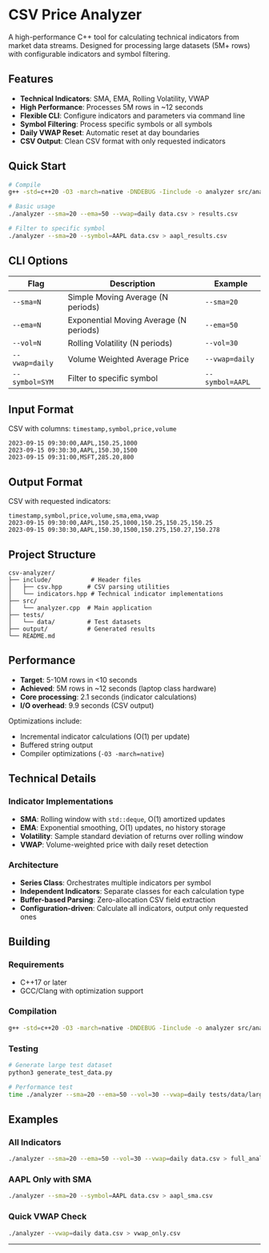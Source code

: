 # CSV Price Analyzer

A high-performance C++ tool for calculating technical indicators from market data streams. Designed for processing large datasets (5M+ rows) with configurable indicators and symbol filtering.

## Features

- **Technical Indicators**: SMA, EMA, Rolling Volatility, VWAP
- **High Performance**: Processes 5M rows in ~12 seconds
- **Flexible CLI**: Configure indicators and parameters via command line
- **Symbol Filtering**: Process specific symbols or all symbols
- **Daily VWAP Reset**: Automatic reset at day boundaries
- **CSV Output**: Clean CSV format with only requested indicators

## Quick Start

```bash
# Compile
g++ -std=c++20 -O3 -march=native -DNDEBUG -Iinclude -o analyzer src/analyzer.cpp

# Basic usage
./analyzer --sma=20 --ema=50 --vwap=daily data.csv > results.csv

# Filter to specific symbol
./analyzer --sma=20 --symbol=AAPL data.csv > aapl_results.csv
```

## CLI Options

| Flag           | Description                            | Example         |
| -------------- | -------------------------------------- | --------------- |
| `--sma=N`      | Simple Moving Average (N periods)      | `--sma=20`      |
| `--ema=N`      | Exponential Moving Average (N periods) | `--ema=50`      |
| `--vol=N`      | Rolling Volatility (N periods)         | `--vol=30`      |
| `--vwap=daily` | Volume Weighted Average Price          | `--vwap=daily`  |
| `--symbol=SYM` | Filter to specific symbol              | `--symbol=AAPL` |

## Input Format

CSV with columns: `timestamp,symbol,price,volume`

```csv
2023-09-15 09:30:00,AAPL,150.25,1000
2023-09-15 09:30:30,AAPL,150.30,1500
2023-09-15 09:31:00,MSFT,285.20,800
```

## Output Format

CSV with requested indicators:

```csv
timestamp,symbol,price,volume,sma,ema,vwap
2023-09-15 09:30:00,AAPL,150.25,1000,150.25,150.25,150.25
2023-09-15 09:30:30,AAPL,150.30,1500,150.275,150.27,150.278
```

## Project Structure

```
csv-analyzer/
├── include/           # Header files
│   ├── csv.hpp       # CSV parsing utilities
│   └── indicators.hpp # Technical indicator implementations
├── src/
│   └── analyzer.cpp  # Main application
├── tests/
│   └── data/         # Test datasets
├── output/           # Generated results
└── README.md
```

## Performance

- **Target**: 5-10M rows in <10 seconds
- **Achieved**: 5M rows in ~12 seconds (laptop class hardware)
- **Core processing**: 2.1 seconds (indicator calculations)
- **I/O overhead**: 9.9 seconds (CSV output)

Optimizations include:

<!-- - Zero-allocation number parsing with `std::from_chars`/`strtod` -->

- Incremental indicator calculations (O(1) per update)
- Buffered string output
- Compiler optimizations (`-O3 -march=native`)

## Technical Details

### Indicator Implementations

- **SMA**: Rolling window with `std::deque`, O(1) amortized updates
- **EMA**: Exponential smoothing, O(1) updates, no history storage
- **Volatility**: Sample standard deviation of returns over rolling window
- **VWAP**: Volume-weighted price with daily reset detection

### Architecture

- **Series Class**: Orchestrates multiple indicators per symbol
- **Independent Indicators**: Separate classes for each calculation type
- **Buffer-based Parsing**: Zero-allocation CSV field extraction
- **Configuration-driven**: Calculate all indicators, output only requested ones

## Building

### Requirements

- C++17 or later
- GCC/Clang with optimization support

### Compilation

```bash
g++ -std=c++20 -O3 -march=native -DNDEBUG -Iinclude -o analyzer src/analyzer.cpp
```

### Testing

```bash
# Generate large test dataset
python3 generate_test_data.py

# Performance test
time ./analyzer --sma=20 --ema=50 --vol=30 --vwap=daily tests/data/large_test.csv > /dev/null
```

## Examples

### All Indicators

```bash
./analyzer --sma=20 --ema=50 --vol=30 --vwap=daily data.csv > full_analysis.csv
```

### AAPL Only with SMA

```bash
./analyzer --sma=20 --symbol=AAPL data.csv > aapl_sma.csv
```

### Quick VWAP Check

```bash
./analyzer --vwap=daily data.csv > vwap_only.csv
```

<!-- ## Design Decisions

- **Real-time output**: Outputs indicators as each row is processed (vs batch at end)
- **Always calculate**: All indicators computed regardless of output flags (enables library reuse)
- **Daily VWAP**: Resets based on date portion of timestamp
- **Sample volatility**: Uses n-1 denominator for unbiased variance estimate

## Future Enhancements

- Additional indicators (RSI, Bollinger Bands, MACD)
- Multiple timeframe support
- Binary output format for performance
- Multi-threaded processing for larger datasets
- Real-time streaming mode -->

---
